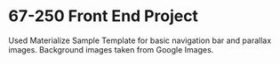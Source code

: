 # 67-250 Front End Project

Used Materialize Sample Template for basic navigation bar and parallax images.
Background images taken from Google Images.
